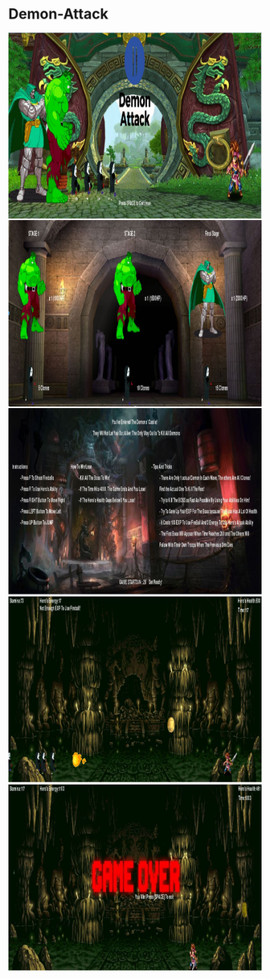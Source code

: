 # Demon-Attack
<img src = "https://raw.githubusercontent.com/chuhanlin/Demon-Attack1/master/gameImg4.JPG" width = "1200" height = "370" >
<img src = "https://raw.githubusercontent.com/chuhanlin/Demon-Attack1/master/gameImg1.JPG" width = "1200" height = "370" >
<img src = "https://raw.githubusercontent.com/chuhanlin/Demon-Attack1/master/gameImg5.JPG" width = "1200" height = "370" >
<img src = "https://raw.githubusercontent.com/chuhanlin/Demon-Attack1/master/gameImg2.JPG" width = "1200" height = "370" >
<img src = "https://github.com/chuhanlin/Demon-Attack1/blob/master/gameImg3.JPG?raw=true " width = "1200" height = "370" >


